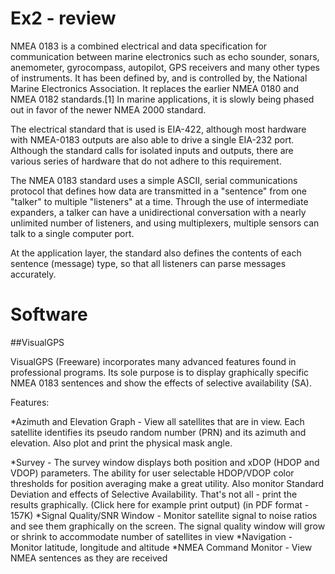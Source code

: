 # Ex2 - review

NMEA 0183 is a combined electrical and data specification for communication between marine electronics such as echo sounder, sonars, anemometer, gyrocompass, autopilot, GPS receivers and many other types of instruments. It has been defined by, and is controlled by, the National Marine Electronics Association. It replaces the earlier NMEA 0180 and NMEA 0182 standards.[1] In marine applications, it is slowly being phased out in favor of the newer NMEA 2000 standard.

The electrical standard that is used is EIA-422, although most hardware with NMEA-0183 outputs are also able to drive a single EIA-232 port. Although the standard calls for isolated inputs and outputs, there are various series of hardware that do not adhere to this requirement.

The NMEA 0183 standard uses a simple ASCII, serial communications protocol that defines how data are transmitted in a "sentence" from one "talker" to multiple "listeners" at a time. Through the use of intermediate expanders, a talker can have a unidirectional conversation with a nearly unlimited number of listeners, and using multiplexers, multiple sensors can talk to a single computer port.

At the application layer, the standard also defines the contents of each sentence (message) type, so that all listeners can parse messages accurately.

# Software 
##VisualGPS

VisualGPS (Freeware) incorporates many advanced features found in professional programs.  Its sole purpose is to display graphically specific NMEA 0183 sentences and show the effects of selective availability (SA).

Features:

*Azimuth and Elevation Graph - View all satellites that are in view. Each satellite identifies its pseudo random number (PRN) and its azimuth and elevation. Also plot and print  the physical mask angle.

*Survey - The survey window displays both position and xDOP (HDOP and VDOP) parameters. The ability for user selectable HDOP/VDOP color thresholds for position averaging make a great utility. Also monitor Standard Deviation and effects of Selective Availability. That's not all - print the results graphically. (Click here for example print output) (in PDF format - 157K)
*Signal Quality/SNR Window - Monitor satellite signal to noise ratios and see them graphically on the screen. The signal quality window will grow or shrink to accommodate number of satellites in view
*Navigation - Monitor latitude, longitude and altitude
*NMEA Command Monitor - View NMEA sentences as they are received
